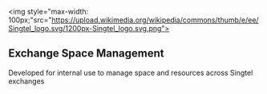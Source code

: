 
<img style="max-width: 100px;"src="https://upload.wikimedia.org/wikipedia/commons/thumb/e/ee/Singtel_logo.svg/1200px-Singtel_logo.svg.png">
<h2>Exchange Space Management</h2>
<p>Developed for internal use to manage space and resources across Singtel exchanges</p>
